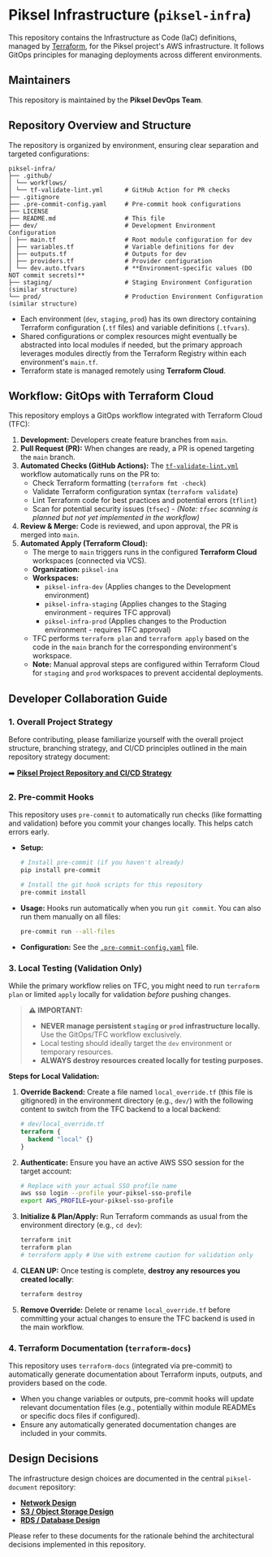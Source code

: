 # Piksel Infrastructure (`piksel-infra`)

This repository contains the Infrastructure as Code (IaC) definitions, managed by [Terraform](https://www.terraform.io/), for the Piksel project's AWS infrastructure. It follows GitOps principles for managing deployments across different environments.

## Maintainers

This repository is maintained by the **Piksel DevOps Team**.

## Repository Overview and Structure

The repository is organized by environment, ensuring clear separation and targeted configurations:

<!-- prettier-ignore-start -->
```
piksel-infra/
├── .github/
│ └── workflows/
│ └── tf-validate-lint.yml      # GitHub Action for PR checks
├── .gitignore
├── .pre-commit-config.yaml     # Pre-commit hook configurations
├── LICENSE
├── README.md                   # This file
├── dev/                        # Development Environment Configuration
│ ├── main.tf                   # Root module configuration for dev
│ ├── variables.tf              # Variable definitions for dev
│ ├── outputs.tf                # Outputs for dev
│ ├── providers.tf              # Provider configuration
│ └── dev.auto.tfvars           # **Environment-specific values (DO NOT commit secrets)**
├── staging/                    # Staging Environment Configuration (similar structure)
└── prod/                       # Production Environment Configuration (similar structure)

```
<!-- prettier-ignore-end -->

- Each environment (`dev`, `staging`, `prod`) has its own directory containing Terraform configuration (`.tf` files) and variable definitions (`.tfvars`).
- Shared configurations or complex resources might eventually be abstracted into local modules if needed, but the primary approach leverages modules directly from the Terraform Registry within each environment's `main.tf`.
- Terraform state is managed remotely using **Terraform Cloud**.

## Workflow: GitOps with Terraform Cloud

This repository employs a GitOps workflow integrated with Terraform Cloud (TFC):

1.  **Development:** Developers create feature branches from `main`.
2.  **Pull Request (PR):** When changes are ready, a PR is opened targeting the `main` branch.
3.  **Automated Checks (GitHub Actions):** The [`tf-validate-lint.yml`](./.github/workflows/tf-validate-lint.yml) workflow automatically runs on the PR to:
    - Check Terraform formatting (`terraform fmt -check`)
    - Validate Terraform configuration syntax (`terraform validate`)
    - Lint Terraform code for best practices and potential errors (`tflint`)
    - Scan for potential security issues (`tfsec`) - _(Note: `tfsec` scanning is planned but not yet implemented in the workflow)_
4.  **Review & Merge:** Code is reviewed, and upon approval, the PR is merged into `main`.
5.  **Automated Apply (Terraform Cloud):**
    - The merge to `main` triggers runs in the configured **Terraform Cloud** workspaces (connected via VCS).
    - **Organization:** `piksel-ina`
    - **Workspaces:**
      - `piksel-infra-dev` (Applies changes to the Development environment)
      - `piksel-infra-staging` (Applies changes to the Staging environment - requires TFC approval)
      - `piksel-infra-prod` (Applies changes to the Production environment - requires TFC approval)
    - TFC performs `terraform plan` and `terraform apply` based on the code in the `main` branch for the corresponding environment's workspace.
    - **Note:** Manual approval steps are configured within Terraform Cloud for `staging` and `prod` workspaces to prevent accidental deployments.

## Developer Collaboration Guide

### 1. Overall Project Strategy

Before contributing, please familiarize yourself with the overall project structure, branching strategy, and CI/CD principles outlined in the main repository strategy document:

➡️ **[Piksel Project Repository and CI/CD Strategy](https://github.com/piksel-ina/piksel-document/blob/main/operations/01-repository-strategy-and-cicd.md)**

### 2. Pre-commit Hooks

This repository uses `pre-commit` to automatically run checks (like formatting and validation) before you commit your changes locally. This helps catch errors early.

- **Setup:**

  ```bash
  # Install pre-commit (if you haven't already)
  pip install pre-commit

  # Install the git hook scripts for this repository
  pre-commit install
  ```

- **Usage:** Hooks run automatically when you run `git commit`. You can also run them manually on all files:
  ```bash
  pre-commit run --all-files
  ```
- **Configuration:** See the [`.pre-commit-config.yaml`](./.pre-commit-config.yaml) file.

### 3. Local Testing (Validation Only)

While the primary workflow relies on TFC, you might need to run `terraform plan` or limited `apply` locally for validation _before_ pushing changes.

> **⚠️ IMPORTANT:**
>
> - **NEVER manage persistent `staging` or `prod` infrastructure locally.** Use the GitOps/TFC workflow exclusively.
> - Local testing should ideally target the `dev` environment or temporary resources.
> - **ALWAYS destroy resources created locally for testing purposes.**

**Steps for Local Validation:**

1.  **Override Backend:** Create a file named `local_override.tf` (this file is gitignored) in the environment directory (e.g., `dev/`) with the following content to switch from the TFC backend to a local backend:
    ```terraform
    # dev/local_override.tf
    terraform {
      backend "local" {}
    }
    ```
2.  **Authenticate:** Ensure you have an active AWS SSO session for the target account:
    ```bash
    # Replace with your actual SSO profile name
    aws sso login --profile your-piksel-sso-profile
    export AWS_PROFILE=your-piksel-sso-profile
    ```
3.  **Initialize & Plan/Apply:** Run Terraform commands as usual from the environment directory (e.g., `cd dev`):
    ```bash
    terraform init
    terraform plan
    # terraform apply # Use with extreme caution for validation only
    ```
4.  **CLEAN UP:** Once testing is complete, **destroy any resources you created locally**:
    ```bash
    terraform destroy
    ```
5.  **Remove Override:** Delete or rename `local_override.tf` before committing your actual changes to ensure the TFC backend is used in the main workflow.

### 4. Terraform Documentation (`terraform-docs`)

This repository uses `terraform-docs` (integrated via pre-commit) to automatically generate documentation about Terraform inputs, outputs, and providers based on the code.

- When you change variables or outputs, pre-commit hooks will update relevant documentation files (e.g., potentially within module READMEs or specific docs files if configured).
- Ensure any automatically generated documentation changes are included in your commits.

## Design Decisions

The infrastructure design choices are documented in the central `piksel-document` repository:

- **[Network Design](https://github.com/piksel-ina/piksel-document/blob/main/architecture/network.md)**
- **[S3 / Object Storage Design](https://github.com/piksel-ina/piksel-document/blob/main/architecture/object-storage.md)**
- **[RDS / Database Design](https://github.com/piksel-ina/piksel-document/blob/main/architecture/database.md)**

Please refer to these documents for the rationale behind the architectural decisions implemented in this repository.
